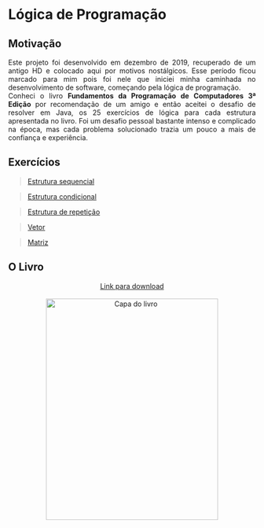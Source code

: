 # Lógica de Programação

## Motivação
<p align="justify">
    Este projeto foi desenvolvido em dezembro de 2019, recuperado de um antigo HD  e colocado aqui por motivos nostálgicos. Esse período ficou marcado para mim pois foi nele que iniciei minha caminhada no desenvolvimento de software, começando pela lógica de programação.
    <br>Conheci o livro <b>Fundamentos da Programação de Computadores 3ª Edição</b> por recomendação de um amigo e então aceitei o desafio de resolver em Java, os 25 exercícios de lógica para cada estrutura apresentada no livro.  Foi um desafio pessoal bastante intenso e complicado na época, mas cada problema solucionado trazia um pouco a mais de confiança e experiência.
</p>

## Exercícios
 
> <a href="https://github.com/Richardeveloper/logica-programacao/tree/master/src/sequencial">Estrutura sequencial</a>

> <a href="https://github.com/Richardeveloper/logica-programacao/tree/master/src/condicional">Estrutura condicional</a>

> <a href="https://github.com/Richardeveloper/logica-programacao/tree/master/src/repeticao">Estrutura de repetição</a>

> <a href="https://github.com/Richardeveloper/logica-programacao/tree/master/src/vetor">Vetor</a>

> <a href="https://github.com/Richardeveloper/logica-programacao/tree/master/src/matriz">Matriz</a>

## O Livro

<div align="center">
    <a href="https://www.academia.edu/42056797/Fundamentos_da_PROGRAMA%C3%87%C3%83O_de">Link para download</a>
</div>

<br>

<div align="center">
    <img src="https://m.media-amazon.com/images/I/51WF5qbOslL.jpg" height=450 width=350 alt="Capa do livro">
</div>
